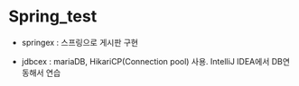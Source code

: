 # Spring_test

- springex : 스프링으로 게시판 구현

- jdbcex : mariaDB, HikariCP(Connection pool) 사용. IntelliJ IDEA에서 DB연동해서 연습  
